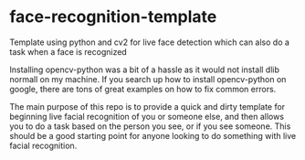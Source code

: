 # face-recognition-template
Template using python and cv2 for live face detection which can also do a task when a face is recognized

Installing opencv-python was a bit of a hassle as it would not install dlib normall on my machine. If you search up how to install opencv-python on google, there are tons of great examples on how to fix common errors.

The main purpose of this repo is to provide a quick and dirty template for beginning live facial recognition of you or someone else, and then allows you to do a task based on the person you see, or if you see someone. This should be a good starting point for anyone looking to do something with live facial recognition.

